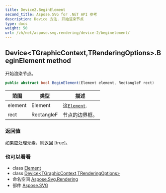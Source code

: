 ```yaml
---
title: Device2.BeginElement
second_title: Aspose.SVG for .NET API 参考
description: Device 方法. 开始渲染节点
type: docs
weight: 50
url: /zh/net/aspose.svg.rendering/device-2/beginelement/
---
```

## Device&lt;TGraphicContext,TRenderingOptions&gt;.BeginElement method

开始渲染节点。

```csharp
public abstract bool BeginElement(Element element, RectangleF rect)
```

| 范围 | 类型 | 描述 |
| --- | --- | --- |
| element | Element | 这[`Element`](../../../aspose.svg.dom/element/). |
| rect | RectangleF | 节点的边界框。 |

### 返回值

如果应处理元素，则返回 [true]。

### 也可以看看

* class [Element](../../../aspose.svg.dom/element/)
* class [Device&lt;TGraphicContext,TRenderingOptions&gt;](../)
* 命名空间 [Aspose.Svg.Rendering](../../device-2/)
* 部件 [Aspose.SVG](../../../)


